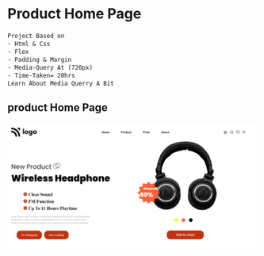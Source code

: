 # Product Home Page
    Project Based on
    - Html & Css
    - Flex
    - Padding & Margin
    - Media-Query At (720px)
    - Time-Taken= 20hrs
    Learn About Media Querry A Bit

## product Home Page
![Screenshot](./Screenshot/Product%20Home%20Page.png)